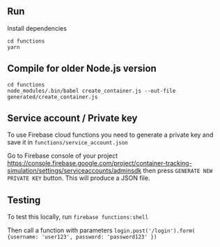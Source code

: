 ## Run

Install dependencies

```
cd functions
yarn
```

## Compile for older Node.js version

```
cd functions
node_modules/.bin/babel create_container.js --out-file generated/create_container.js
```

## Service account / Private key

To use Firebase cloud functions you need to generate a private key and save it in `functions/service_account.json`

Go to Firebase console of your project
https://console.firebase.google.com/project/container-tracking-simulation/settings/serviceaccounts/adminsdk
then press `GENERATE NEW PRIVATE KEY` button. This will produce a JSON file.

## Testing

To test this locally, run
`firebase functions:shell`

Then call a function with parameters
`login.post('/login').form( {username: 'user123', password: 'password123' })`
